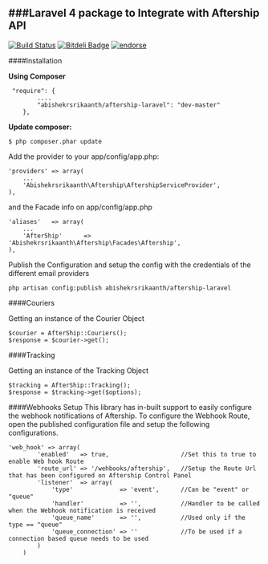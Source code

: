 ###Laravel 4 package to Integrate with Aftership API
------


[![Build Status](https://travis-ci.org/abishekrsrikaanth/aftership-laravel.png?branch=master)](https://travis-ci.org/abishekrsrikaanth/aftership-laravel)
[![Bitdeli Badge](https://d2weczhvl823v0.cloudfront.net/abishekrsrikaanth/aftership-laravel/trend.png)](https://bitdeli.com/free "Bitdeli Badge")
[![endorse](https://api.coderwall.com/abishekrsrikaanth/endorsecount.png)](https://coderwall.com/abishekrsrikaanth)

####Installation

**Using Composer**
```
 "require": {
        ....
        "abishekrsrikaanth/aftership-laravel": "dev-master"
    },
```

**Update composer:**
```
$ php composer.phar update
```

Add the provider to your app/config/app.php:
```
'providers' => array(
    ...
    'Abishekrsrikaanth\Aftership\AftershipServiceProvider',
),
```

and the Facade info on app/config/app.php
```
'aliases'   => array(
    ...
	'AfterShip'      => 'Abishekrsrikaanth\Aftership\Facades\Aftership',
),
```

Publish the Configuration and setup the config with the credentials of the different email providers
```
php artisan config:publish abishekrsrikaanth/aftership-laravel
```

####Couriers

Getting an instance of the Courier Object
```
$courier = AfterShip::Couriers();
$response = $courier->get();
```

####Tracking

Getting an instance of the Tracking Object
```
$tracking = AfterShip::Tracking();
$response = $tracking->get($options);
```

####Webhooks Setup
This library has in-built support to easily configure the webhook notifications of Aftership.
To configure the Webhook Route, open the published configuration file and setup the following configurations.

```
'web_hook' => array(
		'enabled'   => true,                    //Set this to true to enable Web hook Route
		'route_url' => '/wehbooks/aftership',   //Setup the Route Url that has been configured on Aftership Control Panel
		'listener'  => array(
			'type'             => 'event',      //Can be "event" or "queue"
			'handler'          => '',           //Handler to be called when the Webhook notification is received
			'queue_name'       => '',           //Used only if the type == "queue"
			'queue_connection' => ''            //To be used if a connection based queue needs to be used
		)
	)
```